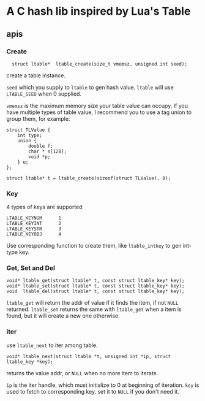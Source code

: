 A C hash lib inspired by Lua's Table
=====================================

## apis
### Create
```
  struct ltable*  ltable_create(size_t vmemsz, unsigned int seed);
```
create a table instance.

`seed` which you supply to `ltable` to gen hash value. `ltable` will use `LTABLE_SEED` when 0 supplied.

`vmemsz` is the maximum memory size your table value can occupy. If you have multiple types of table value, I recommend you to use a tag union to group them, for example:

```
struct TLValue {
    int type;
    union {
        double f;
        char * s[128];
        void *p;
    } u;
};

struct ltable* t = ltable_create(sizeof(struct TLValue), 0);
```

### Key
4 types of keys are supported

```
LTABLE_KEYNUM      1
LTABLE_KEYINT      2
LTABLE_KEYSTR      3
LTABLE_KEYOBJ      4

```
Use corresponding function to create them, like `ltable_intkey` to gen int-type key.

### Get, Set and Del

```
void* ltable_get(struct ltable* t, const struct ltable_key* key);
void* ltable_set(struct ltable* t, const struct ltable_key* key);
void  ltable_del(struct ltable* t, const struct ltable_key* key);
```

`ltable_get` will return the addr of value if it finds the item, if not `NULL` returned.
`ltable_set` returns the same with `ltable_get` when a item is found, but it will create a new one otherwise.


### iter
use `ltable_next` to iter among table.
```
void* ltable_next(struct ltable *t, unsigned int *ip, struct ltable_key *key);
```
returns the value addr, or `NULL` when no more item to iterate.

`ip` is the iter handle, which must initialize to 0 at beginning of iteration.
`key` is used to fetch to corresponding key. set it to `NULL` if you don't need it.

